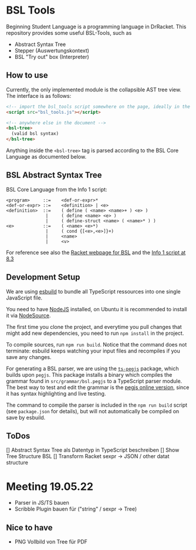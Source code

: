 # BSL Tools
Beginning Student Language is a programming language in DrRacket. This repository provides some useful BSL-Tools, such as
- Abstract Syntax Tree
- Stepper (Auswertungskontext)
- BSL "Try out" box (Interpreter)

## How to use

Currently, the only implemented module is the collapsible AST tree view.
The interface is as follows:
```html
<!-- import the bsl_tools script somewhere on the page, ideally in the head -->
<script src="bsl_tools.js"></script>

<!-- anywhere else in the document -->
<bsl-tree>
  (valid bsl syntax)
</bsl-tree>
```
Anything inside the `<bsl-tree>` tag is parsed according to the  BSL Core Language as documented below.

## BSL Abstract Syntax Tree

BSL Core Language from the Info 1 script:

```
<program>     ::=    <def-or-expr>*
<def-or-expr> ::=    <definition> | <e>
<definition>  ::=    ( define ( <name> <name>+ ) <e> )
               |     ( define <name> <e> )
               |     ( define-struct <name> ( <name>* ) )
<e>           ::=    ( <name> <e>*)
               |     ( cond {[<e>,<e>]}+)
               |     <name>
               |     <v>
```

For reference see also the [Racket webpage for BSL](https://docs.racket-lang.org/htdp-langs/beginner.html)
and the [Info 1 script at 8.3](https://ps-tuebingen.github.io/informatik-1-skript/bsl-semantics.html)

## Development Setup

We are using [esbuild](https://esbuild.github.io/getting-started/#build-scripts) to bundle all TypeScript ressources into one single JavaScript file.

You need to have [NodeJS](nodejs.org) installed, on Ubuntu it is recommended to install it via [NodeSource](https://github.com/nodesource/distributions/blob/master/README.md#installation-instructions).

The first time you clone the project, and everytime you pull changes that might add new dependencies, you need to run `npm install` in the project.

To compile sources, run `npm run build`. Notice that the command does not terminate: esbuild keeps watching your input files and recompiles if you save any changes.

For generating a BSL parser, we are using the [`ts-pegjs`](https://github.com/metadevpro/ts-pegjs) package, which builds upon `pegjs`.
This package installs a binary which compiles the grammar found in `src/grammar/bsl.pegjs` to a TypeScript parser module. The best way to test and edit the grammar is the [pegjs online version](https://pegjs.org/online), since it has syntax highlighting and live testing.

The command to compile the parser is included in the `npm run build` script (see `package.json` for details), but will not automatically be compiled on save by esbuild.

## ToDos

[] Abstract Syntax Tree als Datentyp in TypeScript beschreiben
[] Show Tree Structure BSL
[] Transform Racket sexpr -> JSON / other datat structure

# Meeting 19.05.22

- Parser in JS/TS bauen
- Scribble Plugin bauen für ("string" / sexpr -> Tree)


## Nice to have
- PNG Vollbild von Tree für PDF
